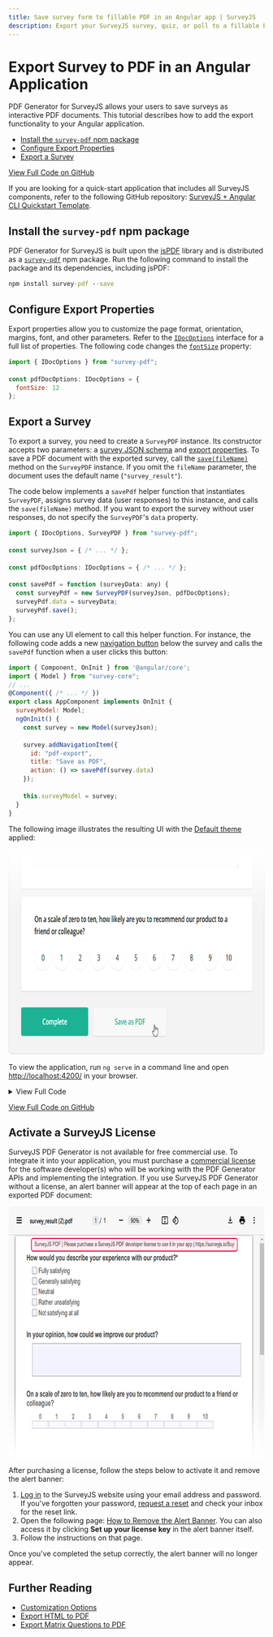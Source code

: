 ```yaml
---
title: Save survey form to fillable PDF in an Angular app | SurveyJS
description: Export your SurveyJS survey, quiz, or poll to a fillable PDF form in an Angular application. A step-by-step guide to help you get started.
---
```

# Export Survey to PDF in an Angular Application

PDF Generator for SurveyJS allows your users to save surveys as interactive PDF documents. This tutorial describes how to add the export functionality to your Angular application.

- [Install the `survey-pdf` npm package](#install-the-survey-pdf-npm-package)
- [Configure Export Properties](#configure-export-properties)
- [Export a Survey](#export-a-survey)

[View Full Code on GitHub](https://github.com/surveyjs/code-examples/tree/main/get-started-pdf/angular (linkStyle))

If you are looking for a quick-start application that includes all SurveyJS components, refer to the following GitHub repository: <a href="https://github.com/surveyjs/surveyjs_angular_cli" target="_blank">SurveyJS + Angular CLI Quickstart Template</a>.

## Install the `survey-pdf` npm package

PDF Generator for SurveyJS is built upon the <a href="https://github.com/parallax/jsPDF#readme" target="_blank">jsPDF</a> library and is distributed as a <a href="https://www.npmjs.com/package/survey-pdf" target="_blank">`survey-pdf`</a> npm package. Run the following command to install the package and its dependencies, including jsPDF:

```cmd
npm install survey-pdf --save
```

## Configure Export Properties

Export properties allow you to customize the page format, orientation, margins, font, and other parameters. Refer to the [`IDocOptions`](/Documentation/Pdf-Export?id=idocoptions) interface for a full list of properties. The following code changes the [`fontSize`](/Documentation/Pdf-Export?id=idocoptions#fontSize) property:

```js
import { IDocOptions } from "survey-pdf";

const pdfDocOptions: IDocOptions = {
  fontSize: 12
};
```

## Export a Survey

To export a survey, you need to create a `SurveyPDF` instance. Its constructor accepts two parameters: a [survey JSON schema](/Documentation/Library?id=design-survey-create-a-simple-survey#define-a-static-survey-model-in-json) and [export properties](#configure-export-properties). To save a PDF document with the exported survey, call the [`save(fileName)`](/Documentation/Pdf-Export?id=surveypdf#save) method on the `SurveyPDF` instance. If you omit the `fileName` parameter, the document uses the default name (`"survey_result"`).

The code below implements a `savePdf` helper function that instantiates `SurveyPDF`, assigns survey data (user responses) to this instance, and calls the `save(fileName)` method. If you want to export the survey without user responses, do not specify the `SurveyPDF`'s `data` property.

```js
import { IDocOptions, SurveyPDF } from "survey-pdf";

const surveyJson = { /* ... */ };

const pdfDocOptions: IDocOptions = { /* ... */ };

const savePdf = function (surveyData: any) {
  const surveyPdf = new SurveyPDF(surveyJson, pdfDocOptions);
  surveyPdf.data = surveyData;
  surveyPdf.save();
};
```

You can use any UI element to call this helper function. For instance, the following code adds a new [navigation button](/Documentation/Library?id=iaction) below the survey and calls the `savePdf` function when a user clicks this button:

```js
import { Component, OnInit } from '@angular/core';
import { Model } from "survey-core";
// ...
@Component({ /* ... */ })
export class AppComponent implements OnInit {
  surveyModel: Model;
  ngOnInit() {
    const survey = new Model(surveyJson);

    survey.addNavigationItem({
      id: "pdf-export",
      title: "Save as PDF",
      action: () => savePdf(survey.data)
    });

    this.surveyModel = survey;
  }
}
```

The following image illustrates the resulting UI with the [Default theme](https://surveyjs.io/form-library/documentation/manage-default-themes-and-styles) applied:

<img src="./images/surveypdf-navigation-button.png" alt="Export Survey to PDF - Save as PDF navigation button" width="772" height="404">

To view the application, run `ng serve` in a command line and open [http://localhost:4200/](http://localhost:4200/) in your browser.

<details>
    <summary>View Full Code</summary>  

```html
<!-- app.component.html -->
<survey [model]="surveyModel"></survey>
```

```js
// app.component.ts
import { Component, OnInit } from '@angular/core';
import { Model } from "survey-core";
import { SurveyPDF, IDocOptions } from "survey-pdf";

const surveyJson = {
  // ...
};

const pdfDocOptions: IDocOptions = {
  fontSize: 12
};

const savePdf = function (surveyData: any) {
  const surveyPdf = new SurveyPDF(surveyJson, pdfDocOptions);
  surveyPdf.data = surveyData;
  surveyPdf.save();
};

@Component({
  selector: 'app-root',
  templateUrl: './app.component.html',
  styleUrls: ['./app.component.css']
})
export class AppComponent implements OnInit {
  title = 'Export Survey to PDF - SurveyJS for Angular';
  surveyModel: Model;
  ngOnInit() {
    const survey = new Model(surveyJson);

    survey.addNavigationItem({
      id: "pdf-export",
      title: "Save as PDF",
      action: () => savePdf(survey.data)
    });

    this.surveyModel = survey;
  }
}
```

```js
// app.module.ts
import { BrowserModule } from '@angular/platform-browser';
import { NgModule } from '@angular/core';
import { SurveyModule } from "survey-angular-ui";

import { AppComponent } from './app.component';

@NgModule({
  declarations: [
    AppComponent
  ],
  imports: [
    BrowserModule,
    SurveyModule
  ],
  providers: [],
  bootstrap: [AppComponent]
})
export class AppModule { }
```
</details>

[View Full Code on GitHub](https://github.com/surveyjs/code-examples/tree/main/get-started-pdf/angular (linkStyle))

## Activate a SurveyJS License

SurveyJS PDF Generator is not available for free commercial use. To integrate it into your application, you must purchase a [commercial license](https://surveyjs.io/licensing) for the software developer(s) who will be working with the PDF Generator APIs and implementing the integration. If you use SurveyJS PDF Generator without a license, an alert banner will appear at the top of each page in an exported PDF document:

<img src="./images/alert-banner-pdf.png" alt="SurveyJS PDF Generator: Alert banner" width="772" height="494">

After purchasing a license, follow the steps below to activate it and remove the alert banner:

1. [Log in](https://surveyjs.io/login) to the SurveyJS website using your email address and password. If you've forgotten your password, [request a reset](https://surveyjs.io/reset-password) and check your inbox for the reset link.
2. Open the following page: [How to Remove the Alert Banner](https://surveyjs.io/remove-alert-banner). You can also access it by clicking **Set up your license key** in the alert banner itself.
3. Follow the instructions on that page.

Once you've completed the setup correctly, the alert banner will no longer appear.

## Further Reading

- [Customization Options](/Documentation/Pdf-Export?id=Customization-Options)
- [Export HTML to PDF](/Documentation/Pdf-Export?id=HtmlToPdf)
- [Export Matrix Questions to PDF](/Documentation/Pdf-Export?id=MatrixToPdf)